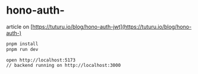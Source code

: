 # hono-auth-

article on [https://tuturu.io/blog/hono-auth-jwt](https://tuturu.io/blog/hono-auth-)

```bash
pnpm install
pnpm run dev
```

```plaintext
open http://localhost:5173
// backend running on http://localhost:3000
```
